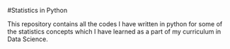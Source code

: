 #Statistics in Python

This repository contains all the codes I have written in python for some of the statistics concepts which I have learned as a part of my curriculum in Data Science.
